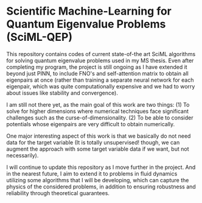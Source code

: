 # Scientific Machine-Learning for Quantum Eigenvalue Problems (SciML-QEP)

This repository contains codes of current state-of-the art SciML algorithms for solving quantum eigenvalue problems used in my MS thesis. Even after completing my program, the project is still ongoing as I have extended it beyond just PINN, to include FNO's and self-attention matrix to obtain all eigenpairs at once (rather than training a separate neural network for each eigenpair, which was quite computationally expensive and we had to worry about issues like stability and convergence).

I am still not there yet, as the main goal of this work are two things: (1) To solve for higher dimensions where numerical techniques face significant challenges such as the curse-of-dimensionality. (2) To be able to consider potentials whose eigenpairs are very difficult to obtain numerically.

One major interesting aspect of this work is that we basically do not need data for the target variable (It is totally unsupervised! though, we can augment the approach with some target variable data if we want, but not necessarily). 

I will continue to update this repository as I move further in the project. And in the nearest future, I aim to extend it to problems in fluid dynamics utilizing some algorithms that I will be developing, which can capture the physics of the considered problems, in addition to ensuring robustness and reliability through theoretical guarantees.
